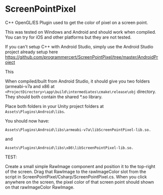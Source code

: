 # ScreenPointPixel
C++ OpenGL/ES Plugin used to get the color of pixel on a screen point.

This was tested on Windows and Android and should work when complied. You can try for iOS and other platforms but they are not tested.

If you can't setup C++ with Android Studio, simply use the Android Studio project already setup here 
https://github.com/programmercert/ScreenPointPixel/tree/master/AndroidProject

This 

When compiled/built from Android Studio, it should give you two 
folders (armeabi-v7a and x86 at ```<ProjectDirectory>\app\build\intermediates\cmake\release\obj``` directory. They should both contain the shared *.so library. 

Place both folders in your Unity project folders at ```Assets\Plugins\Android\libs```.

You should now have:

```
Assets\Plugins\Android\libs\armeabi-v7a\libScreenPointPixel-lib.so.
```

and

```
Assets\Plugins\Android\libs\x86\libScreenPointPixel-lib.so.
```

TEST:

Create a small simple RawImage component and position it to the top-right of the screen. 
Drag that RawImage to the rawImageColor slot from the script in ScreenPointPixel/Csharp/ScreenPointPixel.cs. When you click anywhere on the screen, 
the pixel color of that screen point should shown on that rawImageColor RawImage.
